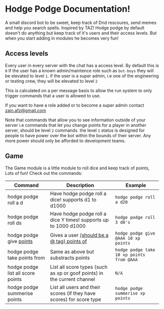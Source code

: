 # Hodge Podge Documentation!

A small discord bot to be sweet, keep track of Dnd rescoures, send memes and help you search spells.
Inspired by TAZ! Hodge podge by default doesn't do anything but keep track of it's users and their
access levels. But when you start adding in modules he becomes very fun!

## Access levels

Every user in every server with the chat has a access level. By default this is `0`
If the user has a known admin/maintence role such as `bot-boys` they will be elevated to
level `1`.
if the user is a super admin, i.e one of the engineering or testing crew,
they will be elevated to level `2`

This is calculated on a per message basis to allow the run system to only trigger
commands that a user is allowed to use.

If you want to have a role added or to become a super admin contact zain.afz@gmail.com

Note that commands that allow you to see information outside of your server i.e
commands that let you change points for a player in another server, should be
level `2` commands. the level `1` status is designed for people to have power over
the bot within the bounds of their server.
Any more power should only be afforded to development teams.

## Game

The Game module is a little module to roll dice and keep track of points, Lots of fun!
Check out the commands:

| Command                                  | Description | Example |
| ---------------------------------------- | ----------- | ------- |
| hodge podge roll a d<X>                  | Have hodge podge roll a dice! supports d1 to d1000 | `hodge podge roll a d20`
| hodge podge roll <Y> d<X>s               | Have hodge podge roll a dice Y times! supports up to 1000 d1000 | `hodge podge roll 3 d8's`
| hodge podge give <U> <X> <T> points      | Gives a user <U> (should be a @ tag) <X> points of <T> | `hodge podge give @AAA 10 xp points`
| hodge podge take <X> <T> points from <U> | Same as above but substracts points | `hodge podge take 10 xp points from @AAA`
| hodge podge list all score points | List all score types (such as xp or goof points) in the current channel | `N/A` |
| hodge podge summerise <T> points | List all users and their scores (if they have scores) for score type <T> | `hodge podge summerise xp points`
